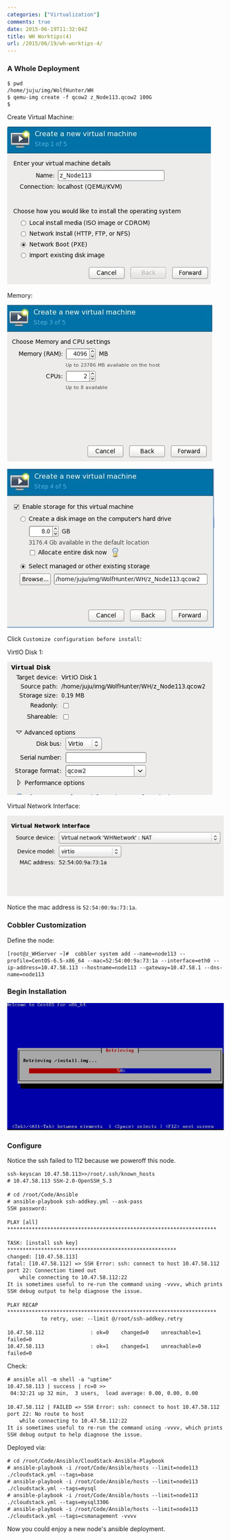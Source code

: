 ```yaml
---
categories: ["Virtualization"]
comments: true
date: 2015-06-19T11:32:04Z
title: WH Worktips(4)
url: /2015/06/19/wh-worktips-4/
---
```


### A Whole Deployment

```
$ pwd
/home/juju/img/WolfHunter/WH
$ qemu-img create -f qcow2 z_Node113.qcow2 100G
$ 
```

Create Virtual Machine:    

![/images/2015_06_19_11_39_45_474x366.jpg](/images/2015_06_19_11_39_45_474x366.jpg)    

Memory:    

![/images/2015_06_19_11_40_51_477x363.jpg](/images/2015_06_19_11_40_51_477x363.jpg)    


![/images/2015_06_19_11_41_58_482x369.jpg](/images/2015_06_19_11_41_58_482x369.jpg)    

Click `Customize configuration before install`:     

VirtIO Disk 1:   

![/images/2015_06_19_11_43_22_478x309.jpg](/images/2015_06_19_11_43_22_478x309.jpg)    

Virtual Network Interface:    

![/images/2015_06_19_11_44_12_553x205.jpg](/images/2015_06_19_11_44_12_553x205.jpg)    

Notice the mac address is `52:54:00:9a:73:1a`.     

### Cobbler Customization
Define the node:    

```
[root@z_WHServer ~]#  cobbler system add --name=node113 --profile=CentOS-6.5-x86_64 --mac=52:54:00:9a:73:1a --interface=eth0 --ip-address=10.47.58.113 --hostname=node113 --gateway=10.47.58.1 --dns-name=node113
```

### Begin Installation

![/images/2015_06_19_11_49_09_685x401.jpg](/images/2015_06_19_11_49_09_685x401.jpg)    


### Configure

Notice the ssh failed to 112 because we poweroff this node.   

```
ssh-keyscan 10.47.58.113>>/root/.ssh/known_hosts 
# 10.47.58.113 SSH-2.0-OpenSSH_5.3

# cd /root/Code/Ansible
# ansible-playbook ssh-addkey.yml --ask-pass
SSH password: 

PLAY [all] ******************************************************************** 

TASK: [install ssh key] ******************************************************* 
changed: [10.47.58.113]
fatal: [10.47.58.112] => SSH Error: ssh: connect to host 10.47.58.112 port 22: Connection timed out
    while connecting to 10.47.58.112:22
It is sometimes useful to re-run the command using -vvvv, which prints SSH debug output to help diagnose the issue.

PLAY RECAP ******************************************************************** 
           to retry, use: --limit @/root/ssh-addkey.retry

10.47.58.112               : ok=0    changed=0    unreachable=1    failed=0   
10.47.58.113               : ok=1    changed=1    unreachable=0    failed=0  
```

Check:    

```
# ansible all -m shell -a "uptime"
10.47.58.113 | success | rc=0 >>
 04:32:21 up 32 min,  3 users,  load average: 0.00, 0.00, 0.00

10.47.58.112 | FAILED => SSH Error: ssh: connect to host 10.47.58.112 port 22: No route to host
    while connecting to 10.47.58.112:22
It is sometimes useful to re-run the command using -vvvv, which prints SSH debug output to help diagnose the issue.
```
Deployed via:    

```
# cd /root/Code/Ansible/CloudStack-Ansible-Playbook
# ansible-playbook -i /root/Code/Ansible/hosts --limit=node113 ./cloudstack.yml --tags=base
# ansible-playbook -i /root/Code/Ansible/hosts --limit=node113 ./cloudstack.yml --tags=mysql
# ansible-playbook -i /root/Code/Ansible/hosts --limit=node113 ./cloudstack.yml --tags=mysql3306
# ansible-playbook -i /root/Code/Ansible/hosts --limit=node113 ./cloudstack.yml --tags=csmanagement -vvvv
```

Now you could enjoy a new node's ansible deployment.    
